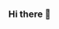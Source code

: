 ### Hi there 👋

<!--
**merna112/merna112** is a ✨ _special_ ✨ repository because its `README.md` (this file) appears on your GitHub profile.

Here are some ideas to get you started:

- 🔭 I’m currently working on ...freelancing
- 🌱 I’m currently learning ...FullStack tecknologies like MERN Stack
- 👯 I’m looking to collaborate on ...
- 🤔 I’m looking for help with ...Creating innovative and truly valuable websites to enhance people's lives. 😊 
- 💬 Ask me about ...
- 📫 How to reach me: ...Contact me : mernaadel182@gmail.com
- 😄 Pronouns: ...her
- ⚡ Fun fact: ...
-->
